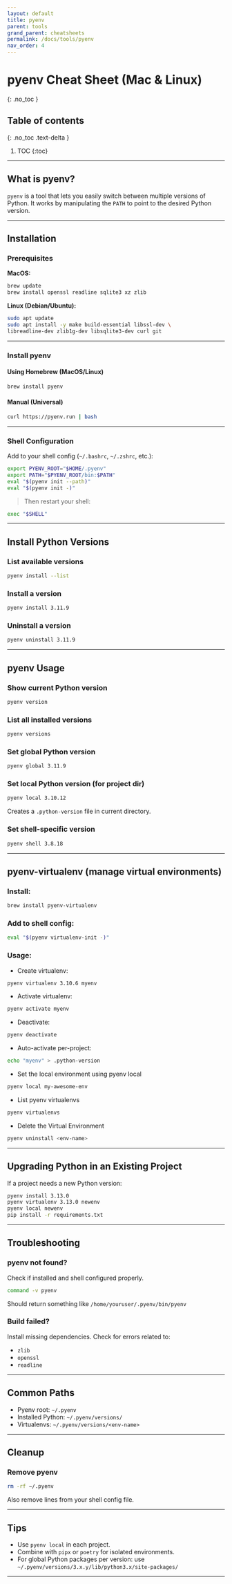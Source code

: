 ```yaml
---
layout: default
title: pyenv
parent: tools
grand_parent: cheatsheets
permalink: /docs/tools/pyenv
nav_order: 4
---
```

# pyenv Cheat Sheet (Mac & Linux)
{: .no_toc }

## Table of contents
{: .no_toc .text-delta }

1. TOC
{:toc}

---

## What is pyenv?

`pyenv` is a tool that lets you easily switch between multiple versions of Python. It works by manipulating the `PATH` to point to the desired Python version.

---

## Installation

### Prerequisites

**MacOS:**

```bash
brew update
brew install openssl readline sqlite3 xz zlib
```

**Linux (Debian/Ubuntu):**

```bash
sudo apt update
sudo apt install -y make build-essential libssl-dev \
libreadline-dev zlib1g-dev libsqlite3-dev curl git
```

---

### Install pyenv

#### Using Homebrew (MacOS/Linux)

```bash
brew install pyenv
```

#### Manual (Universal)

```bash
curl https://pyenv.run | bash
```

---

### Shell Configuration

Add to your shell config (`~/.bashrc`, `~/.zshrc`, etc.):

```bash
export PYENV_ROOT="$HOME/.pyenv"
export PATH="$PYENV_ROOT/bin:$PATH"
eval "$(pyenv init --path)"
eval "$(pyenv init -)"
```

> Then restart your shell:

```bash
exec "$SHELL"
```

---

## Install Python Versions

### List available versions

```bash
pyenv install --list
```

### Install a version

```bash
pyenv install 3.11.9
```

### Uninstall a version

```bash
pyenv uninstall 3.11.9
```

---

## pyenv Usage

### Show current Python version

```bash
pyenv version
```

### List all installed versions

```bash
pyenv versions
```

### Set global Python version

```bash
pyenv global 3.11.9
```

### Set local Python version (for project dir)

```bash
pyenv local 3.10.12
```

Creates a `.python-version` file in current directory.

### Set shell-specific version

```bash
pyenv shell 3.8.18
```

---

## pyenv-virtualenv (manage virtual environments)

### Install:

```bash
brew install pyenv-virtualenv
```

### Add to shell config:

```bash
eval "$(pyenv virtualenv-init -)"
```

### Usage:

* Create virtualenv:

```bash
pyenv virtualenv 3.10.6 myenv
```

* Activate virtualenv:

```bash
pyenv activate myenv
```

* Deactivate:

```bash
pyenv deactivate
```

* Auto-activate per-project:

```bash
echo "myenv" > .python-version
```
* Set the local environment using pyenv local

```bash
pyenv local my-awesome-env
```

* List pyenv virtualenvs

```bash
pyenv virtualenvs
```

* Delete the Virtual Environment

```bash
pyenv uninstall <env-name>
```

---

## Upgrading Python in an Existing Project
If a project needs a new Python version:

```bash
pyenv install 3.13.0
pyenv virtualenv 3.13.0 newenv
pyenv local newenv
pip install -r requirements.txt
```

---
## Troubleshooting

### pyenv not found?

Check if installed and shell configured properly.

```bash
command -v pyenv
```

Should return something like `/home/youruser/.pyenv/bin/pyenv`

### Build failed?

Install missing dependencies. Check for errors related to:

* `zlib`
* `openssl`
* `readline`

---

## Common Paths

* Pyenv root: `~/.pyenv`
* Installed Python: `~/.pyenv/versions/`
* Virtualenvs: `~/.pyenv/versions/<env-name>`

---

## Cleanup

### Remove pyenv

```bash
rm -rf ~/.pyenv
```

Also remove lines from your shell config file.

---

## Tips

* Use `pyenv local` in each project.
* Combine with `pipx` or `poetry` for isolated environments.
* For global Python packages per version: use `~/.pyenv/versions/3.x.y/lib/python3.x/site-packages/`

---
